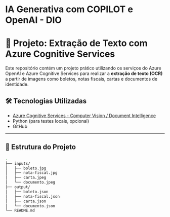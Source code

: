 # IA Generativa com COPILOT e OpenAI - DIO

# 🧠 Projeto: Extração de Texto com Azure Cognitive Services

Este repositório contém um projeto prático utilizando os serviços do Azure OpenAI e Azure Cognitive Services para realizar a **extração de texto (OCR)** a partir de imagens como boletos, notas fiscais, cartas e documentos de identidade.

## 🛠️ Tecnologias Utilizadas

- [Azure Cognitive Services - Computer Vision / Document Intelligence](https://learn.microsoft.com/pt-br/azure/applied-ai-services/form-recognizer/)
- Python (para testes locais, opcional)
- GitHub

---

## 📂 Estrutura do Projeto

```bash
.
├── inputs/
│   ├── boleto.jpg
│   ├── nota-fiscal.jpg
│   ├── carta.jpeg
│   └── documento.jpeg
├── output/
│   ├── boleto.json
│   ├── nota-fiscal.json
│   ├── carta.json
│   └── documento.json
└── README.md

